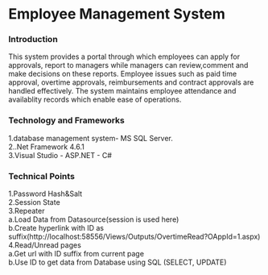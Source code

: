 # Employee Management System 
<h3>Introduction</h3>
This system provides a portal through which employees can apply for approvals, report to managers while managers can review,comment and make decisions on these reports. Employee issues such as paid time approval, overtime approvals, reimbursements and contract approvals are handled effectively. The system maintains employee attendance and availablity records which enable ease of operations. 


<h3>Technology and Frameworks</h3>
1.database management system- MS SQL Server.<br>
2..Net Framework 4.6.1<br>
3.Visual Studio - ASP.NET - C#<br>

<h3>Technical Points</h3>
1.Password Hash&Salt<br>
2.Session State<br>
3.Repeater<br>
  a.Load Data from Datasource(session is used here)<br>
  b.Create hyperlink with ID as suffix(http://localhost:58556/Views/Outputs/OvertimeRead?OAppId=1.aspx)<br>
4.Read/Unread pages<br>
  a.Get url with ID suffix from current page<br>
  b.Use ID to get data from Database using SQL (SELECT, UPDATE)
